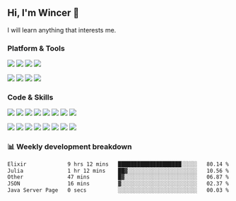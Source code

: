 ## Hi, I'm Wincer 👋

I will learn anything that interests me.

### Platform & Tools

[![](https://img.shields.io/badge/Chrome%20OS-Pixelbook-4285f4?style=flat-square&logo=google-chrome&logoColor=ffffff)](https://www.google.com/chromebook/chrome-os/)
[![](https://img.shields.io/badge/macOS-Catalina-292e33?style=flat-square&logo=apple&logoColor=ffffff)](https://hackintosh.com/)
[![](https://img.shields.io/badge/Windows-10-2376bc?style=flat-square&logo=windows&logoColor=ffffff)](https://www.microsoft.com/windows/get-windows-10)
[![](https://img.shields.io/badge/FreeBSD-12.0-AB2B28?style=flat-square&logo=freebsd&logoColor=ffffff)](https://www.freebsd.org/)


[![](https://img.shields.io/badge/IDE-JetBrains-black?style=flat-square&logo=jetbrains&logoColor=ffffff)](https://www.jetbrains.com/)
[![](https://img.shields.io/badge/Editor-Visual%20Studio%20Code-007ACC?style=flat-square&logo=visual-studio-code&logoColor=ffffff)](https://code.visualstudio.com/)
[![](https://img.shields.io/badge/Editor-Neovim-57A143?style=flat-square&logo=neovim&logoColor=ffffff)](https://neovim.io/)
[![](https://img.shields.io/badge/Note-Notion-000000?style=flat-square&logo=notion&logoColor=ffffff)](https://notion.so)

### Code & Skills

[![](https://img.shields.io/badge/-Elixir-4B275F?style=flat-square&logo=elixir&logoColor=ffffff)](https://elixir-lang.org/)
[![](https://img.shields.io/badge/-Python-3776AB?style=flat-square&logo=python&logoColor=ffffff)](https://www.python.org/)
[![](https://img.shields.io/badge/-Golang-00ADD8?style=flat-square&logo=go&logoColor=ffffff)](https://golang.org/)
[![](https://img.shields.io/badge/-JavaScript-F7DF1E?style=flat-square&logo=JavaScript&logoColor=ffffff)](http://www.ecmascript.org/)
[![](https://img.shields.io/badge/-Markdown-black?style=flat-square&logo=markdown&logoColor=ffffff)](https://www.markdownguide.org/)
[![](https://img.shields.io/badge/-React-61DAFB?style=flat-square&logo=react&logoColor=ffffff)](https://reactjs.org/)
[![](https://img.shields.io/badge/-Node.js-339933?style=flat-square&logo=react&logoColor=ffffff)](https://nodejs.org/)
[![](https://img.shields.io/badge/-Flask-black?style=flat-square&logo=flask&logoColor=ffffff)](https://flask.palletsprojects.com/en/1.1.x/)


[![](https://img.shields.io/badge/-Docker-2496ED?style=flat-square&logo=docker&logoColor=ffffff)](https://www.docker.com/)
[![](https://img.shields.io/badge/-Kubernetes-326CE5?style=flat-square&logo=kubernetes&logoColor=ffffff)](https://kubernetes.io/)
[![](https://img.shields.io/badge/-NGINX-269539?style=flat-square&logo=nginx&logoColor=ffffff)](https://nginx.org/)
[![](https://img.shields.io/badge/-GitHub%20Actions-2088FF?style=flat-square&logo=github-actions&logoColor=ffffff)](https://github.com/features/actions)
[![](https://img.shields.io/badge/-PostgreSQL-336791?style=flat-square&logo=postgresql&logoColor=ffffff)](https://www.postgresql.org/)
[![](https://img.shields.io/badge/-Elastic%20Stack-005571?style=flat-square&logo=elastic-stack&logoColor=ffffff)](https://www.elastic.co/)
[![](https://img.shields.io/badge/-Gatsby-663399?style=flat-square&logo=gatsby&logoColor=ffffff)](https://www.gatsbyjs.org/)
[![](https://img.shields.io/badge/-Linux-Fcc624?style=flat-square&logo=linux&logoColor=ffffff)](https://www.linux.org/)

### 📊 Weekly development breakdown
<!--START_SECTION:waka-->

```txt
Elixir             9 hrs 12 mins   ████████████████████░░░░░   80.14 %
Julia              1 hr 12 mins    ██▓░░░░░░░░░░░░░░░░░░░░░░   10.56 %
Other              47 mins         █▓░░░░░░░░░░░░░░░░░░░░░░░   06.87 %
JSON               16 mins         ▓░░░░░░░░░░░░░░░░░░░░░░░░   02.37 %
Java Server Page   0 secs          ░░░░░░░░░░░░░░░░░░░░░░░░░   00.03 %
```

<!--END_SECTION:waka-->
